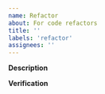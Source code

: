 ```yaml
---
name: Refactor
about: For code refactors
title: ''
labels: 'refactor'
assignees: ''
---
```


**Description**

<!-- A description of the refactor, including the goals it accomplishes. -->

**Verification**

<!-- Explain how you tested the refactor for regressions. -->
